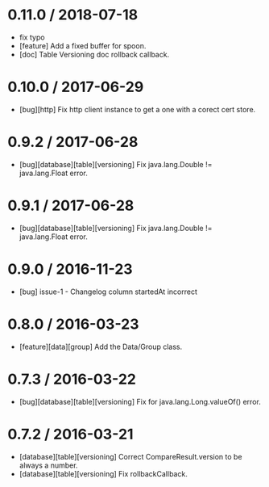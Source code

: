 
0.11.0 / 2018-07-18
==================
  * fix typo
  * [feature] Add a fixed buffer for spoon.
  * [doc] Table Versioning doc rollback callback.

0.10.0 / 2017-06-29
==================

  * [bug][http] Fix http client instance to get a one with a corect cert store.

0.9.2 / 2017-06-28
==================

  * [bug][database][table][versioning] Fix java.lang.Double != java.lang.Float error.

0.9.1 / 2017-06-28
==================

  * [bug][database][table][versioning] Fix java.lang.Double != java.lang.Float error.

0.9.0 / 2016-11-23
==================

 * [bug] issue-1 - Changelog column startedAt incorrect

0.8.0 / 2016-03-23
==================

 * [feature][data][group] Add the Data/Group class.

0.7.3 / 2016-03-22
==================

 * [bug][database][table][versioning] Fix for java.lang.Long.valueOf() error.

0.7.2 / 2016-03-21
==================

 * [database][table][versioning] Correct CompareResult.version to be always a number.
 * [database][table][versioning] Fix rollbackCallback.
